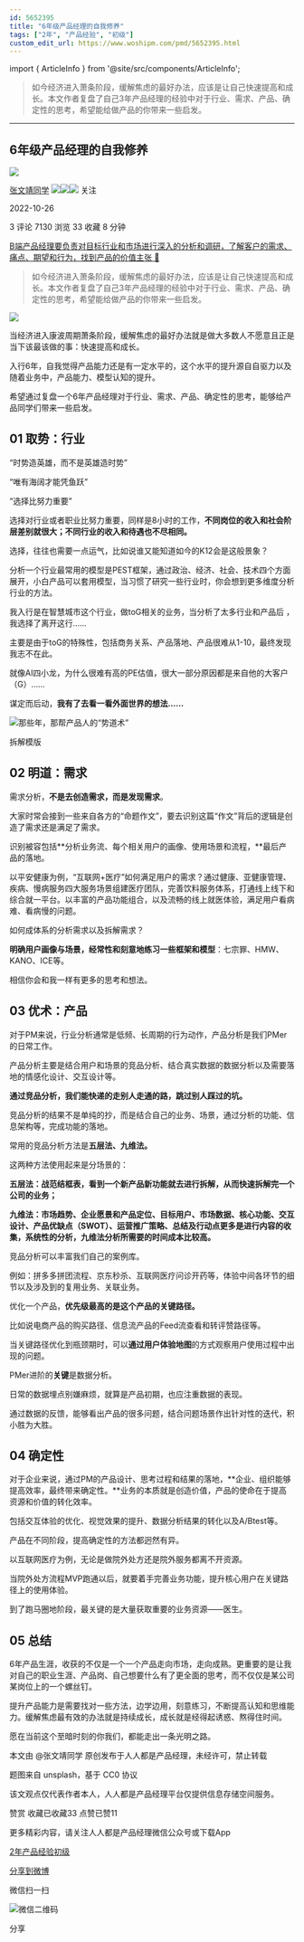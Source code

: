 ```yaml
---
id: 5652395
title: "6年级产品经理的自我修养"
tags: ["2年", "产品经验", "初级"]
custom_edit_url: https://www.woshipm.com/pmd/5652395.html
---
```

import { ArticleInfo } from '@site/src/components/ArticleInfo';

<ArticleInfo
    author="张文靖同学"
    authorLink="https://www.woshipm.com/u/1143633"
    published="2022-10-26"
    views={7130}
    comments={3}
    collects={33}
/>

> 如今经济进入萧条阶段，缓解焦虑的最好办法，应该是让自己快速提高和成长。本文作者复盘了自己3年产品经理的经验中对于行业、需求、产品、确定性的思考，希望能给做产品的你带来一些启发。

---

## 6年级产品经理的自我修养

[![](https://static.woshipm.com/pmapp_avatar_20231128145043_7715.jpeg?imageView2/1/w/72/h/72/q/100)](https://www.woshipm.com/u/1143633)

[张文靖同学](https://www.woshipm.com/u/1143633) ![](https://static.woshipm.com/tag/1121_1@2x.png)![](https://static.woshipm.com/tag/1201_1@2x.png)![](https://static.woshipm.com/tag/2105_1@2x.png) 关注

2022-10-26

3 评论 7130 浏览 33 收藏 8 分钟

[B端产品经理要负责对目标行业和市场进行深入的分析和调研，了解客户的需求、痛点、期望和行为，找到产品的价值主张 🔗](https://ke.qidianla.com/courses/bcpm)

> 如今经济进入萧条阶段，缓解焦虑的最好办法，应该是让自己快速提高和成长。本文作者复盘了自己3年产品经理的经验中对于行业、需求、产品、确定性的思考，希望能给做产品的你带来一些启发。

![](https://image.woshipm.com/wp-files/2022/10/bpjJSIjfsHk11Zj31eA1.png)

当经济进入康波周期萧条阶段，缓解焦虑的最好办法就是做大多数人不愿意且正是当下该最该做的事：快速提高和成长。

入行6年，自我觉得产品能力还是有一定水平的，这个水平的提升源自自驱力以及随着业务中，产品能力、模型认知的提升。

希望通过复盘一个6年产品经理对于行业、需求、产品、确定性的思考，能够给产品同学们带来一些启发。

## 01 取势：行业

“时势造英雄，而不是英雄造时势”

“唯有海阔才能凭鱼跃”

“选择比努力重要”

选择对行业或者职业比努力重要，同样是8小时的工作，**不同岗位的收入和社会阶层差别就很大；不同行业的收入和待遇也不尽相同。**

选择，往往也需要一点运气，比如说谁又能知道如今的K12会是这般景象？

分析一个行业最常用的模型是PEST框架，通过政治、经济、社会、技术四个方面展开，小白产品可以套用模型，当习惯了研究一些行业时，你会想到更多维度分析行业的方法。

我入行是在智慧城市这个行业，做toG相关的业务，当分析了太多行业和产品后 ，我选择了离开这行……

主要是由于toG的特殊性，包括商务关系、产品落地、产品很难从1-10，最终发现我志不在此。

就像AI四小龙，为什么很难有高的PE估值，很大一部分原因都是来自他的大客户（G）……

谋定而后动，**我有了去看一看外面世界的想法……**

![那些年，那帮产品人的“势道术”](https://image.woshipm.com/wp-files/2022/10/ct3Q5EMRJ0XnD7b1bxv2.png)

拆解模版

## 02 明道：需求

需求分析，**不是去创造需求，而是发现需求**。

大家时常会接到一些来自各方的“命题作文”，要去识别这篇“作文”背后的逻辑是创造了需求还是满足了需求。

识别被容包括**分析业务流、每个相关用户的画像、使用场景和流程，**最后产品的落地。

以平安健康为例，“互联网+医疗”如何满足用户的需求？通过健康、亚健康管理、疾病、慢病服务四大服务场景组建医疗团队，完善饮料服务体系，打通线上线下和综合就一平台。以丰富的产品功能组合，以及流畅的线上就医体验，满足用户看病难、看病慢的问题。

如何成体系的分析需求以及拆解需求？

**明确用户画像与场景，经常性和刻意地练习一些框架和模型**：七宗罪、HMW、KANO、ICE等。

相信你会和我一样有更多的思考和想法。

## 03 优术：产品

对于PM来说，行业分析通常是低频、长周期的行为动作，产品分析是我们PMer的日常工作。

产品分析主要是结合用户和场景的竞品分析、结合真实数据的数据分析以及需要落地的情感化设计、交互设计等。

**通过竞品分析，我们能快递的走别人走通的路，跳过别人踩过的坑。**

竞品分析的结果不是单纯的抄，而是结合自己的业务、场景，通过分析的功能、信息架构等，完成功能的落地。

常用的竞品分析方法是**五层法、九维法。**

这两种方法使用起来是分场景的：

**五层法：**战范结框表**，看到一个新产品新功能就去进行拆解，从而快速拆解完一个公司的业务；**

**九维法：**市场趋势、企业愿景和产品定位、目标用户、市场数据、核心功能、交互设计、产品优缺点（SWOT）、运营推广策略、总结及行动点**更多是进行内容的收集，系统性的分析，九维法分析所需要的时间成本比较高。**

竞品分析可以丰富我们自己的案例库。

例如：拼多多拼团流程、京东秒杀、互联网医疗问诊开药等，体验中间各环节的细节以及涉及到的复用业务、关联业务。

优化一个产品，**优先级最高的是这个产品的关键路径。**

比如说电商产品的购买路径、信息流产品的Feed流查看和转评赞路径等。

当关键路径优化到瓶颈期时，可以**通过用户体验地图**的方式观察用户使用过程中出现的问题。

PMer进阶的**关键**是数据分析。

日常的数据埋点别嫌麻烦，就算是产品初期，也应注重数据的表现。

通过数据的反馈，能够看出产品的很多问题，结合问题场景作出针对性的迭代，积小胜为大胜。

## 04 确定性

对于企业来说，通过PM的产品设计、思考过程和结果的落地，**企业、组织能够提高效率，最终带来确定性。**业务的本质就是创造价值，产品的使命在于提高资源和价值的转化效率。

包括交互体验的优化、视觉效果的提升、数据分析结果的转化以及A/Btest等。

产品在不同阶段，提高确定性的方法都迥然有异。

以互联网医疗为例，无论是做院外处方还是院外服务都离不开资源。

当院外处方流程MVP跑通以后，就要着手完善业务功能，提升核心用户在关键路径上的使用体验。

到了跑马圈地阶段，最关键的是大量获取重要的业务资源——医生。

## 05 总结

6年产品生涯，收获的不仅是一个一个产品走向市场，走向成熟。更重要的是让我对自己的职业生涯、产品岗、自己想要什么有了更全面的思考，而不仅仅是某公司某岗位上的一个螺丝钉。

提升产品能力是需要找对一些方法，边学边用，刻意练习，不断提高认知和思维能力。缓解焦虑最有效的办法就是持续成长，成长就是经得起诱惑、熬得住时间。

愿在当前这个至暗时刻的你我们，都能走出一条光明之路。

本文由 @张文靖同学 原创发布于人人都是产品经理，未经许可，禁止转载

题图来自 unsplash，基于 CC0 协议

该文观点仅代表作者本人，人人都是产品经理平台仅提供信息存储空间服务。

赞赏 收藏已收藏33 点赞已赞11

更多精彩内容，请关注人人都是产品经理微信公众号或下载App

[2年](https://www.woshipm.com/tag/2%e5%b9%b4)[产品经验](https://www.woshipm.com/tag/%e4%ba%a7%e5%93%81%e7%bb%8f%e9%aa%8c)[初级](https://www.woshipm.com/tag/%e5%88%9d%e7%ba%a7)

[分享到微博](https://service.weibo.com/share/share.php?appkey=2775287854&title=6年级产品经理的自我修养&url=https://www.woshipm.com/pmd/5652395.html&pic=https://image.woshipm.com/wp-files/2022/10/bpjJSIjfsHk11Zj31eA1.png)

微信扫一扫

![微信二维码](https://api.pwmqr.com/qrcode/create/?url=https://www.woshipm.com/pmd/5652395.html)

分享